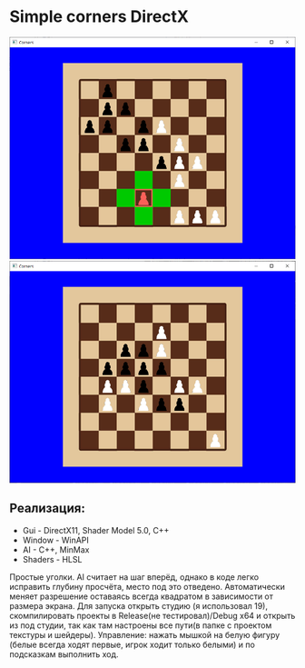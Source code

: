 # Simple corners DirectX

![Corners 1](screenshots/1.png)
![Corners 2](screenshots/2.png)

## Реализация:
* Gui - DirectX11, Shader Model 5.0, C++
* Window - WinAPI
* AI - C++, MinMax
* Shaders - HLSL

Простые уголки. AI считает на шаг вперёд, однако в коде легко исправить глубину просчёта, место под это отведено. Автоматически меняет разрешение
оставаясь всегда квадратом в зависимости от размера экрана.
Для запуска открыть студию (я использовал 19), скомпилировать проекты в Release(не тестировал)/Debug x64 и открыть из под студии, так как там настроены все пути(в папке с проектом текстуры и
шейдеры). 
Управление: нажать мышкой на белую фигуру (белые всегда ходят первые, игрок ходит только белыми) и по подсказкам выполнить ход.